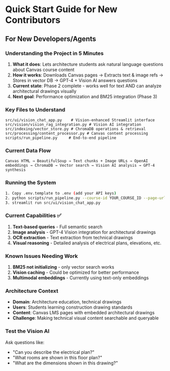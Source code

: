 # Quick Start Guide for New Contributors

## For New Developers/Agents

### Understanding the Project in 5 Minutes

1. **What it does**: Lets architecture students ask natural language questions about Canvas course content
2. **How it works**: Downloads Canvas pages → Extracts text & image refs → Stores in vector DB → GPT-4 + Vision AI answers questions
3. **Current state**: Phase 2 complete - works well for text AND can analyze architectural drawings visually
4. **Next goal**: Performance optimization and BM25 integration (Phase 3)

### Key Files to Understand

```
src/ui/vision_chat_app.py    # Vision-enhanced Streamlit interface
src/vision/vision_rag_integration.py # Vision AI integration
src/indexing/vector_store.py # ChromaDB operations & retrieval
src/processing/content_processor.py # Canvas content processing
scripts/run_pipeline.py     # End-to-end pipeline
```

### Current Data Flow
```
Canvas HTML → BeautifulSoup → Text chunks + Image URLs → OpenAI embeddings → ChromaDB → Vector search → Vision AI analysis → GPT-4 synthesis
```

### Running the System
```bash
1. Copy .env.template to .env (add your API keys)
2. python scripts/run_pipeline.py --course-id YOUR_COURSE_ID --page-url your-page-slug
3. streamlit run src/ui/vision_chat_app.py
```

### Current Capabilities ✅
1. **Text-based queries** - Full semantic search
2. **Image analysis** - GPT-4 Vision integration for architectural drawings
3. **OCR extraction** - Text extraction from technical drawings
4. **Visual reasoning** - Detailed analysis of electrical plans, elevations, etc.

### Known Issues Needing Work
1. **BM25 not initializing** - only vector search works
2. **Vision caching** - Could be optimized for better performance
3. **Multimodal embeddings** - Currently using text-only embeddings

### Architecture Context
- **Domain**: Architecture education, technical drawings
- **Users**: Students learning construction drawing standards
- **Content**: Canvas LMS pages with embedded architectural drawings
- **Challenge**: Making technical visual content searchable and queryable

### Test the Vision AI
Ask questions like:
- "Can you describe the electrical plan?"
- "What rooms are shown in this floor plan?"
- "What are the dimensions shown in this drawing?"
